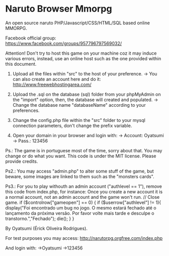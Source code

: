 Naruto Browser Mmorpg
===================

An open source naruto PHP/Javascript/CSS/HTML/SQL based online MMORPG.


Facebook official group:
https://www.facebook.com/groups/957796797569032/



Attention! Don't try to host this game on your machine coz it may induce various errors, instead, use an online host such
as the one provided within this document.

1) Upload all the files within "src" to the host of your preference.
	-> You can also create an account here and do it: http://www.freewebhostingarea.com/
	
2) Upload the .sql on the database (sql) folder from your phpMyAdmin on the "import" option, then, the database will
created and populated.
	-> Change the database name "databaseName" according to your preferences.
	
3) Change the config.php file within the "src" folder to your mysql connection parameters, don't change the prefix variable.

4) Open your domain in your browser and login with:
	-> Account: Oyatsumi
	-> Pass.: 123456 


Ps.: The game is in portuguese most of the time, sorry about that. You may change or do what you want.
This code is under the MIT license.
Please provide credits.

Ps2.: You may access "admin.php" to alter some stuff of the game, but beware, some images are linked to them such as the
"monsters cards".

Ps3.: For you to play withouth an admin account ("authlevel == 1"), remove this code from index.php, for instance:
Once you create a new account it is a normal account, not an admin account and the game won't run.
	// Close game.
	if ($controlrow["gameopen"] == 0) { 
	if ($userrow["authlevel"] != 1){
	display("Foi encontrado um bug no jogo. O mesmo estará fechado até o lançamento da próxima versão. Por favor volte mais tarde e desculpe o transtorno.","Fechado"); die();
	}
	}


By Oyatsumi (Érick Oliveira Rodrigues).


For test purposes you may access:
http://narutorpg.orgfree.com/index.php

And login with:
->Oyatsumi
->123456
